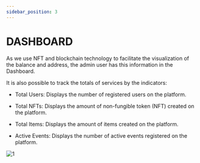 ```yaml
---
sidebar_position: 3
---
```


# DASHBOARD

As we use NFT and blockchain technology to facilitate the visualization of the balance and address, the admin user has this information in the Dashboard.

It is also possible to track the totals of services by the indicators:

- Total Users: Displays the number of registered users on the platform.

- Total NFTs: Displays the amount of non-fungible token (NFT) created on the platform.

- Total Items: Displays the amount of items created on the platform.

- Active Events: Displays the number of active events registered on the platform.

![1](/imagens/novateladashboard.png)
